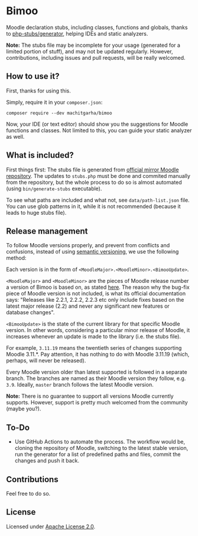 # Bimoo

Moodle declaration stubs, including classes, functions and globals, thanks to [php-stubs/generator](https://github.com/php-stubs/generator), helping IDEs and static analyzers.

**Note:** The stubs file may be incomplete for your usage (generated for a limited portion of stuff), and may not be updated regularly. However, contributions, including issues and pull requests, will be really welcomed.

## How to use it?

First, thanks for using this.

Simply, require it in your `composer.json`:

```
composer require --dev machitgarha/bimoo
```

Now, your IDE (or text editor) should show you the suggestions for Moodle functions and classes. Not limited to this, you can guide your static analyzer as well.

## What is included?

First things first: The stubs file is generated from [official mirror Moodle repository](https://github.com/moodle/moodle/tree/master/lib). The updates to `stubs.php` must be done and commited manually from the repository, but the whole process to do so is almost automated (using `bin/generate-stubs` executable).

To see what paths are included and what not, see `data/path-list.json` file. You can use glob patterns in it, while it is not recommended (because it leads to huge stubs file).

## Release management

To follow Moodle versions properly, and prevent from conflicts and confusions, instead of using [semantic versioning](https://semver.org), we use the following method:

Each version is in the form of `<MoodleMajor>.<MoodleMinor>.<BimooUpdate>`.

`<MoodleMajor>` and `<MoodleMinor>` are the pieces of Moodle release number a version of Bimoo is based on, as stated [here](https://docs.moodle.org/dev/Process#Stable_maintenance_cycles). The reason why the bug-fix piece of Moodle version is not included, is what its official documentation says: "Releases like 2.2.1, 2.2.2, 2.2.3 etc only include fixes based on the latest major release (2.2) and never any significant new features or database changes".

`<BimooUpdate>` is the state of the current library for that specific Moodle version. In other words, considering a particular minor release of Moodle, it increases whenever an update is made to the library (i.e. the stubs file).

For example, `3.11.19` means the twentieth series of changes supporting Moodle 3.11.*. Pay attention, it has nothing to do with Moodle 3.11.19 (which, perhaps, will never be released).

Every Moodle version older than latest supported is followed in a separate branch. The branches are named as their Moodle version they follow, e.g. `3.9`. Ideally, `master` branch follows the latest Moodle version.

**Note:** There is no guarantee to support all versions Moodle currently supports. However, support is pretty much welcomed from the community (maybe you?).

## To-Do

-   Use GitHub Actions to automate the process. The workflow would be, cloning the repository of Moodle, switching to the latest stable version, run the generator for a list of predefined paths and files, commit the changes and push it back.

## Contributions

Feel free to do so.

## License

Licensed under [Apache License 2.0](./LICENSE.md).
